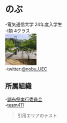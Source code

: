 # のぶ

-電気通信大学 24年度入学生  
-I類 4クラス  
<img src="./icon.jpg" width="100px">  
-twitter:[@nobu_UEC](https://twitter.com/nobu_UEC/)  

## 所属組織

-[調布祭実行委員会](https://chofusai.jp/)  
-[team411](https://team411.jp/)

>引用エリアのテスト

